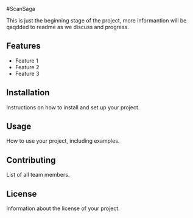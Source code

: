 #ScanSaga

This is just the beginning stage of the project, more informantion will be qaqdded to readme as we discuss and progress.

## Features

- Feature 1
- Feature 2
- Feature 3

## Installation

Instructions on how to install and set up your project.

## Usage

How to use your project, including examples.

## Contributing

List of all team members.

## License

Information about the license of your project.
